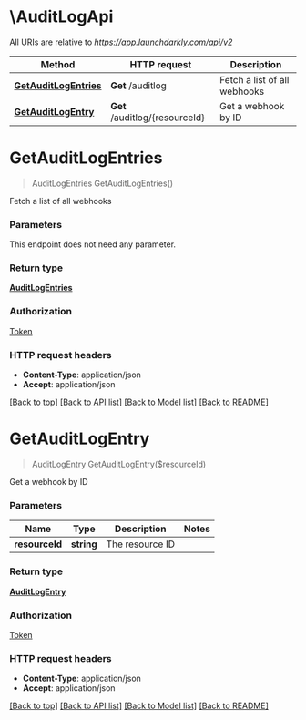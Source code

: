 # \AuditLogApi

All URIs are relative to *https://app.launchdarkly.com/api/v2*

Method | HTTP request | Description
------------- | ------------- | -------------
[**GetAuditLogEntries**](AuditLogApi.md#GetAuditLogEntries) | **Get** /auditlog | Fetch a list of all webhooks
[**GetAuditLogEntry**](AuditLogApi.md#GetAuditLogEntry) | **Get** /auditlog/{resourceId} | Get a webhook by ID


# **GetAuditLogEntries**
> AuditLogEntries GetAuditLogEntries()

Fetch a list of all webhooks


### Parameters
This endpoint does not need any parameter.

### Return type

[**AuditLogEntries**](AuditLogEntries.md)

### Authorization

[Token](../README.md#Token)

### HTTP request headers

 - **Content-Type**: application/json
 - **Accept**: application/json

[[Back to top]](#) [[Back to API list]](../README.md#documentation-for-api-endpoints) [[Back to Model list]](../README.md#documentation-for-models) [[Back to README]](../README.md)

# **GetAuditLogEntry**
> AuditLogEntry GetAuditLogEntry($resourceId)

Get a webhook by ID


### Parameters

Name | Type | Description  | Notes
------------- | ------------- | ------------- | -------------
 **resourceId** | **string**| The resource ID | 

### Return type

[**AuditLogEntry**](AuditLogEntry.md)

### Authorization

[Token](../README.md#Token)

### HTTP request headers

 - **Content-Type**: application/json
 - **Accept**: application/json

[[Back to top]](#) [[Back to API list]](../README.md#documentation-for-api-endpoints) [[Back to Model list]](../README.md#documentation-for-models) [[Back to README]](../README.md)

